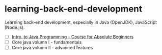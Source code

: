 # learning-back-end-development
Learning back-end development, especially in Java (OpenJDK), JavaScript (Node.js).

- [ ] [Intro. to Java Programming - Course for Absolute
  Beginners](https://www.youtube.com/watch?v=GoXwIVyNvX0&t=849s)
- [ ] Core java volumn I - fundamentals
- [ ] Core java volumn II - advanced features
